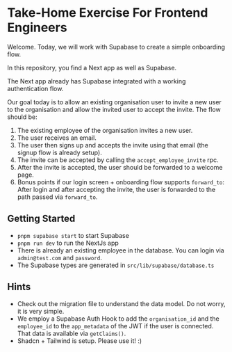 # Take-Home Exercise For Frontend Engineers

Welcome. Today, we will work with Supabase to create a simple onboarding flow.

In this repository, you find a Next app as well as Supabase.

The Next app already has Supabase integrated with a working authentication flow.

Our goal today is to allow an existing organisation user to invite a new user to the organisation and allow the invited user to accept the invite. The flow should be:

1. The existing employee of the organisation invites a new user.
2. The user receives an email.
3. The user then signs up and accepts the invite using that email (the signup flow is already setup).
4. The invite can be accepted by calling the `accept_employee_invite` rpc.
5. After the invite is accepted, the user should be forwarded to a welcome page.
6. Bonus points if our login screen + onboarding flow supports `forward_to`: After login and after accepting the invite, the user is forwarded to the path passed via `forward_to`.

## Getting Started

- `pnpm supabase start` to start Supabase
- `pnpm run dev` to run the NextJs app
- There is already an existing employee in the database. You can login via `admin@test.com` and `password`.
- The Supabase types are generated in `src/lib/supabase/database.ts`

## Hints

- Check out the migration file to understand the data model. Do not worry, it is very simple.
- We employ a Supabase Auth Hook to add the `organisation_id` and the `employee_id` to the `app_metadata` of the JWT if the user is connected. That data is available via `getClaims()`.
- Shadcn + Tailwind is setup. Please use it! :)

